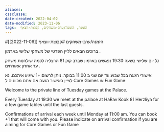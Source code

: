 ```yaml
---
aliases: 
cssclasse: 
date-created: 2022-04-02
date-modified: 2023-11-06
tags:  הזמנה, הזמנה/ערב-משחקים, קבוצת-ווצאף
---
```

#הזמנה/ערב-משחקים #קבוצת-ווצאף [[2022-11-06]]

ברוכים הבאים לליין הפרטי של משחקי שלישי בארמון .

כל יום שלישי בשעה 19:30 נפגשים בארמון שברב קוק 81 הרצליה  לכמה שולחנות משחק עד אחרון אאורחים .

אישורי הגעה בכל שבוע עד יום שני ב 11:00 בבוקר. ניתן לרשום +1 שיגיע איתכם.
נא לציין באישור הגעה אם אתם מכוונים ל Core Games או Fun Game

Welcome to the private line of Tuesday games at the Palace.

Every Tuesday at 19:30 we meet at the palace at HaRav Kook 81 Herzliya for a few game tables until the last guests.

Confirmations of arrival each week until Monday at 11:00 am. You can book +1 that will come with you.
Please indicate on arrival confirmation if you are aiming for Core Games or Fun Game
